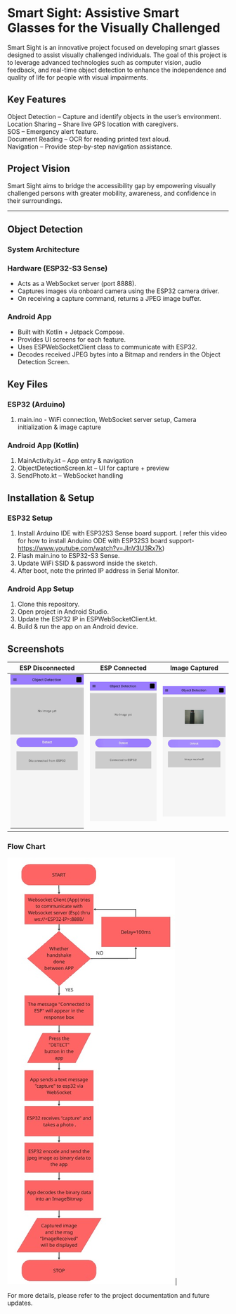 # Smart Sight: Assistive Smart Glasses for the Visually Challenged

Smart Sight is an innovative project focused on developing smart glasses designed to assist visually challenged individuals. The goal of this project is to leverage advanced technologies such as computer vision, audio feedback, and real-time object detection to enhance the independence and quality of life for people with visual impairments.

## Key Features
Object Detection – Capture and identify objects in the user’s environment.  
Location Sharing – Share live GPS location with caregivers.  
SOS – Emergency alert feature.  
Document Reading – OCR for reading printed text aloud.  
Navigation – Provide step-by-step navigation assistance.

## Project Vision
Smart Sight aims to bridge the accessibility gap by empowering visually challenged persons with greater mobility, awareness, and confidence in their surroundings.

---
## Object Detection
### System Architecture
### Hardware (ESP32-S3 Sense)

- Acts as a WebSocket server (port 8888).  
- Captures images via onboard camera using the ESP32 camera driver.  
- On receiving a capture command, returns a JPEG image buffer.  

### Android App
- Built with Kotlin + Jetpack Compose.  
- Provides UI screens for each feature.  
- Uses ESPWebSocketClient class to communicate with ESP32.  
- Decodes received JPEG bytes into a Bitmap and renders in the Object Detection Screen.

## Key Files
### ESP32 (Arduino)

1) main.ino - WiFi connection, WebSocket server setup, Camera initialization & image capture

### Android App (Kotlin)

1) MainActivity.kt – App entry & navigation  
2) ObjectDetectionScreen.kt – UI for capture + preview  
3) SendPhoto.kt – WebSocket handling

## Installation & Setup
### ESP32 Setup

1) Install Arduino IDE with ESP32S3 Sense board support.  ( refer this video for how to install Anduino ODE with ESP32S3 board support-https://www.youtube.com/watch?v=JlnV3U3Rx7k)
2) Flash main.ino to ESP32-S3 Sense.  
3) Update WiFi SSID & password inside the sketch. 
4) After boot, note the printed IP address in Serial Monitor.

### Android App Setup

1) Clone this repository.  
2) Open project in Android Studio.  
3) Update the ESP32 IP in ESPWebSocketClient.kt.  
4) Build & run the app on an Android device.

## Screenshots
| ESP Disconnected                                  | ESP Connected                               | Image Captured                                |
|---------------------------------------------------|---------------------------------------------|-----------------------------------------------|
|![ESP_Disconnected](asserts/esp_disconnected.jpeg)|![ESP_Connected](asserts/esp_connected.jpeg)|![Image_Captured](asserts/image_captured.jpeg)|

### Flow Chart
![FlowChart](asserts/flow_chart.jpeg)|

For more details, please refer to the project documentation and future updates.
